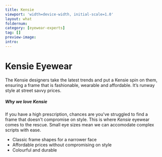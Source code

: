 ```yaml
---
title: Kensie
viewport: 'width=device-width, initial-scale=1.0'
layout: what
foldernum: 
category: [eyewear-experts]
tag: []
preview-image: 
intro: 
---
```


<div class="employee-heading">
<!-- intro goes here -->
</div>

# Kensie Eyewear

The Kensie designers take the latest trends and put a Kensie spin on them, ensuring a frame that is fashionable, wearable and affordable. It’s runway style at street savvy prices.

##### Why we love Kensie

If you have a high prescription, chances are you've struggled to find a frame that doesn't compromise on style. This is where <i>Kensie</i> eyewear comes to the rescue. Small eye sizes mean we can accomodate complex scripts with ease.

  * Classic frame shapes for a narrower face
  * Affordable prices without compromising on style
  * Colourful and durable
